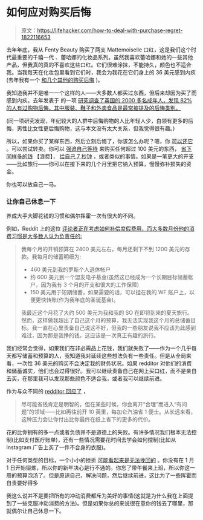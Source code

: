 # 如何应对购买后悔

> 原文：<https://lifehacker.com/how-to-deal-with-purchase-regret-1822116653>

去年年底，我从 Fenty Beauty 购买了两支 Mattemoiselle 口红，这是我们这个时代最重要的千禧一代 、蕾哈娜的化妆品系列。虽然我喜欢蕾哈娜和她的一些其他产品，但我真的真的不喜欢这些口红。它们很难涂抹，不能持久，颜色也不适合我。当我每天在化妆包里看到它们时，我会为我花在它们身上的 36 美元感到内疚(去年我有一个 [和几个其他的购买后悔](https://twocents.lifehacker.com/the-best-things-i-spent-money-on-this-year-1821391840) )。



我知道我并不是唯一一个这样的人——大多数人都买过东西，但后来却因为买了而感到内疚。去年发表于 的一项 [研究调查了英国的 2000 多名成年人，发现 82%的人有过购物后悔，其中服装、鞋子和外卖食品是最常被提及的后悔类别。](https://www.sciencedirect.com/science/article/pii/S0921800915301816)

(同一项研究发现，年纪较大的人群中后悔购物的人比年轻人少，白领有更多的后悔，男性比女性更后悔购物，这与本文没有太大关系，但我觉得很有趣。)

所以，如果你买了某样东西，然后立刻后悔了，你该怎么办呢？嗯，你 [可以还它](https://lifehacker.com/the-two-day-try-on-rule-for-clothes-shopping-1796859687) 。可以尝试转卖。你可以 [强迫自己等待](https://lifehacker.com/how-to-stop-spending-impulsively-once-and-for-all-1793105876) 来购买任何超过 100 美元的东西， [省下同样多的钱](https://twocents.lifehacker.com/save-the-same-amount-you-splurge-to-curb-impulse-buying-1746324536#_ga=1.222686747.1268082208.1431441811) 【浪费】， [给自己 7 秒钟](https://jezebel.com/just-give-it-7-seconds-1795766407) ，或者类似的事情。如果是一笔更大的开支——比如旅行——你可以在接下来的几个月里把它纳入预算，慢慢弥补损失的资金。

你也可以放自己一马。

### 让你自己休息一下

养成大手大脚花钱的习惯和偶尔挥霍一次有很大的不同。

例如，Reddit 上的这位 [评论者正在考虑如何补偿度假费用，而大多数月份他的消费习惯是大多数人认为负责任的:](https://www.reddit.com/r/personalfinance/comments/7pwp3q/how_do_you_deal_with_buyers_remorse/)

> 我每个月的开销预算在 2400 美元左右，每月还剩下不到 1200 美元的存款。我每月的储蓄明细为:
> 
> *   460 美元到我的罗斯个人退休帐户
> *   约 600 美元到一个盟友电子基金(虽然这已经成为一个长期目标储蓄帐户，因为我有 3 个月的开支和很大的工作保障)
> *   150 美元用于短期储蓄，如果需要的话，可以挂在我的 WF 账户上，以便更快转账(作为我年底的圣诞基金)。
> 
> 我最近这个月花了大约 500 美元为我和我的 SO 在即将到来的夏天旅行。然而，这样做我超出了自己这个月的预算，我无法实现我这个月的总储蓄目标。我一直在心里责备自己说这不好，但我的一些朋友说我不应该为此感到难过，因为那是我挣的钱，这应该是一次真正有趣的旅行。

我们经常会觉得，如果我们在非必需品上花钱，我们就失败了——作为一个几乎每天都写储蓄和预算的人，我知道我对延续这些想法负有一些责任。但是从全局来看，一次性 36 美元的购买不会决定我的财务状况。如果 redditor 对他们的消费和储蓄诚实，他们也会过得很好。我可以继续责备自己在网上买口红，而不是亲自去买，在那里我可以发现那些颜色不适合我，或者我可以继续前进。

作为与众不同的 [redditor 回应了](https://www.reddit.com/r/personalfinance/comments/7pwp3q/how_do_you_deal_with_buyers_remorse/dskn019/?context=0) ，

> 尽可能省钱肯定是明智的，但在某些时候，你会离开“合理”而进入“有问题”的领域——比如再往前开 10 英里，每加仑汽油省 1 便士。从长远来看，这种压力会让你付出比你最终在纸上省下的更多的代价。

花的比你拥有的多一点或者负债并不是道德上的失败。有许多情况我们根本无法控制(比如支付医疗账单)，还有一些情况需要花时间去学会如何控制(比如从 Instagram 广告上买了一件不合身的衣服)。

对于任何类型的目标，一个小小的挫折 [可能看起来是无法挽回的](https://lifehacker.com/what-to-do-if-youre-already-failed-at-your-new-years-re-1822063634) 。你没有在 1 月 1 日开始锻炼，所以你的新年决心是行不通的。你忘了带午餐来上班，所以你这一周的预算泡汤了。但是原谅自己，解决问题，然后继续前进，这比为了一些挥霍而自责要好得多

我这么说并不是要把所有的冲动消费都斥为美好的事情(这就是为什么我在上面提到了一些克服冲动消费的方法)。但是如果你总的来说很在意你的钱去了哪里，那就偶尔让自己休息一下。